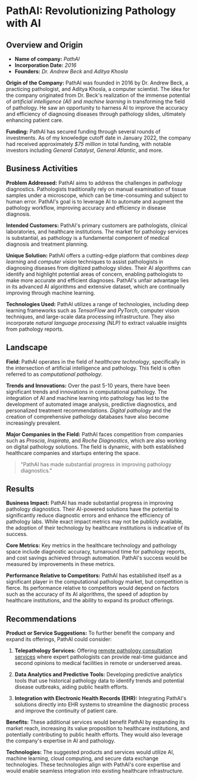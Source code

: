# <span style="color🟣">Path</span>AI: Revolutionizing Pathology with AI

## Overview and Origin

- **Name of company:** *PathAI*
- **Incorporation Date:** *2016*
- **Founders:** *Dr. Andrew Beck* and *Aditya Khosla*

**Origin of the Company:**
PathAI was founded in 2016 by Dr. Andrew Beck, a practicing pathologist, and Aditya Khosla, a computer scientist. The idea for the company originated from Dr. Beck's realization of the immense potential of *artificial intelligence (AI)* and *machine learning* in transforming the field of pathology. He saw an opportunity to harness AI to improve the accuracy and efficiency of diagnosing diseases through pathology slides, ultimately enhancing patient care.

**Funding:**
PathAI has secured funding through several rounds of investments. As of my knowledge cutoff date in January 2022, the company had received approximately *$75 million* in total funding, with notable investors including *General Catalyst*, *General Atlantic*, and more.

## Business Activities

**Problem Addressed:**
PathAI aims to address the challenges in pathology diagnostics. Pathologists traditionally rely on manual examination of tissue samples under a microscope, which can be time-consuming and subject to human error. PathAI's goal is to leverage AI to automate and augment the pathology workflow, improving accuracy and efficiency in disease diagnosis.

**Intended Customers:**
PathAI's primary customers are pathologists, clinical laboratories, and healthcare institutions. The market for pathology services is substantial, as pathology is a fundamental component of medical diagnosis and treatment planning.

**Unique Solution:**
PathAI offers a cutting-edge platform that combines *deep learning* and *computer vision* techniques to assist pathologists in diagnosing diseases from digitized pathology slides. Their AI algorithms can identify and highlight potential areas of concern, enabling pathologists to make more accurate and efficient diagnoses. PathAI's unfair advantage lies in its advanced AI algorithms and extensive dataset, which are continually improving through machine learning.

**Technologies Used:**
PathAI utilizes a range of technologies, including deep learning frameworks such as *TensorFlow* and *PyTorch*, computer vision techniques, and large-scale data processing infrastructure. They also incorporate *natural language processing (NLP)* to extract valuable insights from pathology reports.

## Landscape

**Field:**
PathAI operates in the field of *healthcare technology*, specifically in the intersection of artificial intelligence and pathology. This field is often referred to as *computational pathology*.

**Trends and Innovations:**
Over the past 5-10 years, there have been significant trends and innovations in computational pathology. The integration of AI and machine learning into pathology has led to the development of automated image analysis, predictive diagnostics, and personalized treatment recommendations. *Digital pathology* and the creation of comprehensive pathology databases have also become increasingly prevalent.

**Major Companies in the Field:**
PathAI faces competition from companies such as *Proscia*, *Inspirata*, and *Roche Diagnostics*, which are also working on digital pathology solutions. The field is dynamic, with both established healthcare companies and startups entering the space.

> "PathAI has made substantial progress in improving pathology diagnostics."
  
## Results

**Business Impact:**
PathAI has made substantial progress in improving pathology diagnostics. Their AI-powered solutions have the potential to significantly reduce diagnostic errors and enhance the efficiency of pathology labs. While exact impact metrics may not be publicly available, the adoption of their technology by healthcare institutions is indicative of its success.

**Core Metrics:**
Key metrics in the healthcare technology and pathology space include diagnostic accuracy, turnaround time for pathology reports, and cost savings achieved through automation. PathAI's success would be measured by improvements in these metrics.

**Performance Relative to Competitors:**
PathAI has established itself as a significant player in the computational pathology market, but competition is fierce. Its performance relative to competitors would depend on factors such as the accuracy of its AI algorithms, the speed of adoption by healthcare institutions, and the ability to expand its product offerings.

## Recommendations

**Product or Service Suggestions:**
To further benefit the company and expand its offerings, PathAI could consider:

1. **Telepathology Services:** Offering [remote pathology consultation services](https://www.pathai.com/telepathology) where expert pathologists can provide real-time guidance and second opinions to medical facilities in remote or underserved areas.

2. **Data Analytics and Predictive Tools:** Developing predictive analytics tools that use historical pathology data to identify trends and potential disease outbreaks, aiding public health efforts.

3. **Integration with Electronic Health Records (EHR):** Integrating PathAI's solutions directly into EHR systems to streamline the diagnostic process and improve the continuity of patient care.

**Benefits:**
These additional services would benefit PathAI by expanding its market reach, increasing its value proposition to healthcare institutions, and potentially contributing to public health efforts. They would also leverage the company's expertise in AI and pathology.

**Technologies:**
The suggested products and services would utilize AI, machine learning, cloud computing, and secure data exchange technologies. These technologies align with PathAI's core expertise and would enable seamless integration into existing healthcare infrastructure.
